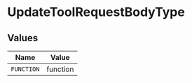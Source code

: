 # UpdateToolRequestBodyType


## Values

| Name       | Value      |
| ---------- | ---------- |
| `FUNCTION` | function   |